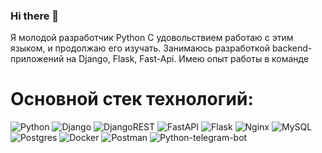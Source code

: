 ### Hi there 👋
Я молодой разработчик Python
C удовольствием работаю с этим языком, и продолжаю его изучать.
Занимаюсь разработкой backend-приложений на Django, Flask, Fast-Api.
Имею опыт работы в команде 




# Основной стек технологий:
![Python](https://img.shields.io/badge/python-3670A0?style=for-the-badge&logo=python&logoColor=ffdd54) 
![Django](https://img.shields.io/badge/django-%23092E20.svg?style=for-the-badge&logo=django&logoColor=white) 
![DjangoREST](https://img.shields.io/badge/DJANGO-REST-ff1709?style=for-the-badge&logo=django&logoColor=white&color=ff1709&labelColor=gray) 
![FastAPI](https://img.shields.io/badge/FastAPI-005571?style=for-the-badge&logo=fastapi) 
![Flask](https://img.shields.io/badge/flask-%23000.svg?style=for-the-badge&logo=flask&logoColor=white) 
![Nginx](https://img.shields.io/badge/nginx-%23009639.svg?style=for-the-badge&logo=nginx&logoColor=white)
![MySQL](https://img.shields.io/badge/mysql-%2300000f.svg?style=for-the-badge&logo=mysql&logoColor=white) 
![Postgres](https://img.shields.io/badge/postgres-%23316192.svg?style=for-the-badge&logo=postgresql&logoColor=white) 
![Docker](https://img.shields.io/badge/docker-%230db7ed.svg?style=for-the-badge&logo=docker&logoColor=white) 
![Postman](https://img.shields.io/badge/Postman-FF6C37?style=for-the-badge&logo=postman&logoColor=white)
![Python-telegram-bot]( https://img.shields.io/badge/python--telegram--bot-4b8bbe?style=for-the-badge)
